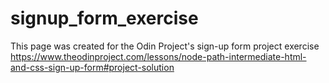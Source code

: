 # signup_form_exercise
This page was created for the Odin Project's sign-up form project exercise https://www.theodinproject.com/lessons/node-path-intermediate-html-and-css-sign-up-form#project-solution
